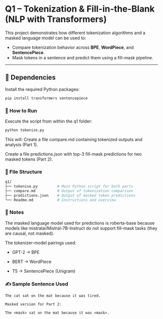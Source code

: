 # Q1 – Tokenization & Fill-in-the-Blank (NLP with Transformers)

This project demonstrates how different tokenization algorithms and a masked language model can be used to:
- Compare tokenization behavior across **BPE**, **WordPiece**, and **SentencePiece**.
- Mask tokens in a sentence and predict them using a fill-mask pipeline.

---

## 🔧 Dependencies

Install the required Python packages:

```bash
pip install transformers sentencepiece
```

### 🚀 How to Run
Execute the script from within the q1 folder:

```python
python tokenise.py
```
This will:
Create a file compare.md containing tokenized outputs and analysis (Part 1).

Create a file predictions.json with top-3 fill-mask predictions for two masked tokens (Part 2).

### 📁 File Structure
```bash
q1/
├── tokenise.py         # Main Python script for both parts
├── compare.md          # Output of tokenization comparison
├── predictions.json    # Output of masked token predictions
└── Readme.md           # Instructions and overview
```

### 📌 Notes
The masked language model used for predictions is roberta-base because models like mistralai/Mistral-7B-Instruct do not support fill-mask tasks (they are causal, not masked).

The tokenizer-model pairings used:

- GPT-2 → BPE

- BERT → WordPiece

- T5 → SentencePiece (Unigram)

### ✍️ Sample Sentence Used
```text
The cat sat on the mat because it was tired.

Masked version for Part 2:
```
```text
The <mask> sat on the mat because it was <mask>.
```

